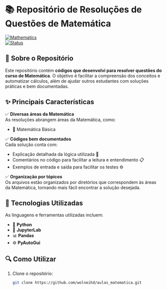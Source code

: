 # 📚 Repositório de Resoluções de Questões de Matemática  

[![Mathematics](https://img.shields.io/badge/Matemática-%F0%9F%93%9A-6A5ACD.svg?style=flat-square)](https://www.example.com)  
[![Status](https://img.shields.io/badge/Status-Ativo-success.svg?style=flat-square)](https://www.example.com)

## 📖 Sobre o Repositório  

Este repositório contém **códigos que desenvolvi para resolver questões do curso de Matemática**. O objetivo é facilitar a compreensão dos conceitos e automatizar cálculos, além de ajudar outros estudantes com soluções práticas e bem documentadas.  

## ✨ Principais Características  

✅ **Diversas áreas da Matemática**  
As resoluções abrangem áreas da Matemática, como:  
- 🔢 Matemática Básica

✅ **Códigos bem documentados**  
Cada solução conta com:  
- Explicação detalhada da lógica utilizada 🧠  
- Comentários no código para facilitar a leitura e entendimento 📋  
- Exemplos de entrada e saída para facilitar os testes ⚙️  

✅ **Organização por tópicos**  
Os arquivos estão organizados por diretórios que correspondem às áreas da Matemática, tornando mais fácil encontrar a solução desejada.

## 🚀 Tecnologias Utilizadas  

As linguagens e ferramentas utilizadas incluem:  
- 🐍 **Python**  
- 📓 **JupyterLab**  
- 📊 **Pandas**
- ⚙️ **PyAutoGui**

## 🔍 Como Utilizar  

1. Clone o repositório:  
   ```bash
   git clone https://github.com/wolneihd/aulas_matematica.git
   ```
